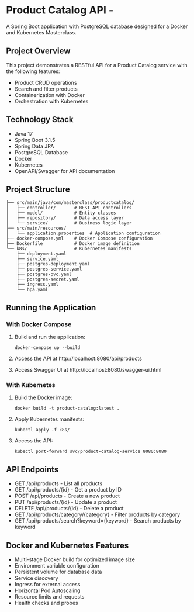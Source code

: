 # Product Catalog API -

A Spring Boot application with PostgreSQL database designed for a Docker and Kubernetes Masterclass.

## Project Overview

This project demonstrates a RESTful API for a Product Catalog service with the following features:
- Product CRUD operations
- Search and filter products
- Containerization with Docker
- Orchestration with Kubernetes

## Technology Stack

- Java 17
- Spring Boot 3.1.5
- Spring Data JPA
- PostgreSQL Database
- Docker
- Kubernetes
- OpenAPI/Swagger for API documentation

## Project Structure

```
├── src/main/java/com/masterclass/productcatalog/
│   ├── controller/       # REST API controllers
│   ├── model/            # Entity classes
│   ├── repository/       # Data access layer
│   └── service/          # Business logic layer
├── src/main/resources/
│   └── application.properties  # Application configuration
├── docker-compose.yml    # Docker Compose configuration
├── Dockerfile            # Docker image definition
└── k8s/                  # Kubernetes manifests
    ├── deployment.yaml
    ├── service.yaml
    ├── postgres-deployment.yaml
    ├── postgres-service.yaml
    ├── postgres-pvc.yaml
    ├── postgres-secret.yaml
    ├── ingress.yaml
    └── hpa.yaml
```

## Running the Application

### With Docker Compose

1. Build and run the application:
   ```
   docker-compose up --build
   ```

2. Access the API at http://localhost:8080/api/products
3. Access Swagger UI at http://localhost:8080/swagger-ui.html

### With Kubernetes

1. Build the Docker image:
   ```
   docker build -t product-catalog:latest .
   ```

2. Apply Kubernetes manifests:
   ```
   kubectl apply -f k8s/
   ```

3. Access the API:
   ```
   kubectl port-forward svc/product-catalog-service 8080:8080
   ```

## API Endpoints

- GET /api/products - List all products
- GET /api/products/{id} - Get a product by ID
- POST /api/products - Create a new product
- PUT /api/products/{id} - Update a product
- DELETE /api/products/{id} - Delete a product
- GET /api/products/category/{category} - Filter products by category
- GET /api/products/search?keyword={keyword} - Search products by keyword

## Docker and Kubernetes Features

- Multi-stage Docker build for optimized image size
- Environment variable configuration
- Persistent volume for database data
- Service discovery
- Ingress for external access
- Horizontal Pod Autoscaling
- Resource limits and requests
- Health checks and probes
